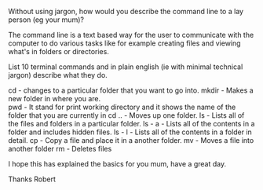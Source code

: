 Without using jargon, how would you describe the command line to a lay person (eg your mum)?

The command line is a text based way for the user to communicate with the computer to do various tasks like for example creating files and viewing what's in folders or directories.

List 10 terminal commands and in plain english (ie with minimal technical jargon) describe what they do.

cd     - changes to a particular folder that you want to go into.
mkdir  - Makes a new folder in where you are.  
pwd    - It stand for print working directory and it shows the name of the folder           that you are currently in 
cd ..  - Moves up one folder. 
ls     - Lists all of the files and folders in a particular folder.
ls - a - Lists all of the contents in a folder and includes hidden files.
ls - l - Lists all of the contents in a folder in detail.
cp     - Copy a file and place it in a another folder.
mv     - Moves a file into another folder
rm     - Deletes files


I hope this has explained the basics for you mum, have a great day.

Thanks
Robert
